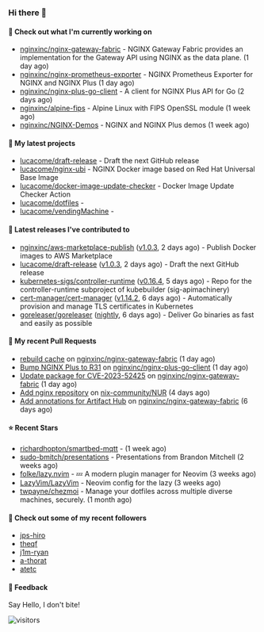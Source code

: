 ### Hi there 👋

#### 👷 Check out what I'm currently working on

- [nginxinc/nginx-gateway-fabric](https://github.com/nginxinc/nginx-gateway-fabric) - NGINX Gateway Fabric provides an implementation for the Gateway API using NGINX as the data plane. (1 day ago)
- [nginxinc/nginx-prometheus-exporter](https://github.com/nginxinc/nginx-prometheus-exporter) - NGINX Prometheus Exporter for NGINX and NGINX Plus (1 day ago)
- [nginxinc/nginx-plus-go-client](https://github.com/nginxinc/nginx-plus-go-client) - A client for NGINX Plus API for Go (2 days ago)
- [nginxinc/alpine-fips](https://github.com/nginxinc/alpine-fips) - Alpine Linux with FIPS OpenSSL module (1 week ago)
- [nginxinc/NGINX-Demos](https://github.com/nginxinc/NGINX-Demos) - NGINX and NGINX Plus demos (1 week ago)

#### 🌱 My latest projects

- [lucacome/draft-release](https://github.com/lucacome/draft-release) - Draft the next GitHub release
- [lucacome/nginx-ubi](https://github.com/lucacome/nginx-ubi) - NGINX Docker image based on Red Hat Universal Base Image
- [lucacome/docker-image-update-checker](https://github.com/lucacome/docker-image-update-checker) - Docker Image Update Checker Action
- [lucacome/dotfiles](https://github.com/lucacome/dotfiles) - 
- [lucacome/vendingMachine](https://github.com/lucacome/vendingMachine) - 

#### 🔭 Latest releases I've contributed to

- [nginxinc/aws-marketplace-publish](https://github.com/nginxinc/aws-marketplace-publish) ([v1.0.3](https://github.com/nginxinc/aws-marketplace-publish/releases/tag/v1.0.3), 2 days ago) - Publish Docker images to AWS Marketplace
- [lucacome/draft-release](https://github.com/lucacome/draft-release) ([v1.0.3](https://github.com/lucacome/draft-release/releases/tag/v1.0.3), 2 days ago) - Draft the next GitHub release
- [kubernetes-sigs/controller-runtime](https://github.com/kubernetes-sigs/controller-runtime) ([v0.16.4](https://github.com/kubernetes-sigs/controller-runtime/releases/tag/v0.16.4), 5 days ago) - Repo for the controller-runtime subproject of kubebuilder (sig-apimachinery)
- [cert-manager/cert-manager](https://github.com/cert-manager/cert-manager) ([v1.14.2](https://github.com/cert-manager/cert-manager/releases/tag/v1.14.2), 6 days ago) - Automatically provision and manage TLS certificates in Kubernetes
- [goreleaser/goreleaser](https://github.com/goreleaser/goreleaser) ([nightly](https://github.com/goreleaser/goreleaser/releases/tag/nightly), 6 days ago) - Deliver Go binaries as fast and easily as possible

#### 🔨 My recent Pull Requests

- [rebuild cache](https://github.com/nginxinc/nginx-gateway-fabric/pull/1572) on [nginxinc/nginx-gateway-fabric](https://github.com/nginxinc/nginx-gateway-fabric) (1 day ago)
- [Bump NGINX Plus to R31](https://github.com/nginxinc/nginx-plus-go-client/pull/228) on [nginxinc/nginx-plus-go-client](https://github.com/nginxinc/nginx-plus-go-client) (1 day ago)
- [Update package for CVE-2023-52425](https://github.com/nginxinc/nginx-gateway-fabric/pull/1569) on [nginxinc/nginx-gateway-fabric](https://github.com/nginxinc/nginx-gateway-fabric) (1 day ago)
- [Add nginx repository](https://github.com/nix-community/NUR/pull/660) on [nix-community/NUR](https://github.com/nix-community/NUR) (4 days ago)
- [Add annotations for Artifact Hub](https://github.com/nginxinc/nginx-gateway-fabric/pull/1554) on [nginxinc/nginx-gateway-fabric](https://github.com/nginxinc/nginx-gateway-fabric) (6 days ago)

#### ⭐ Recent Stars

- [richardhopton/smartbed-mqtt](https://github.com/richardhopton/smartbed-mqtt) -  (1 week ago)
- [sudo-bmitch/presentations](https://github.com/sudo-bmitch/presentations) - Presentations from Brandon Mitchell (2 weeks ago)
- [folke/lazy.nvim](https://github.com/folke/lazy.nvim) - 💤 A modern plugin manager for Neovim (3 weeks ago)
- [LazyVim/LazyVim](https://github.com/LazyVim/LazyVim) - Neovim config for the lazy (3 weeks ago)
- [twpayne/chezmoi](https://github.com/twpayne/chezmoi) - Manage your dotfiles across multiple diverse machines, securely. (1 month ago)

#### 👯 Check out some of my recent followers

- [jps-hiro](https://github.com/jps-hiro)
- [theqf](https://github.com/theqf)
- [j1m-ryan](https://github.com/j1m-ryan)
- [a-thorat](https://github.com/a-thorat)
- [atetc](https://github.com/atetc)

#### 💬 Feedback

Say Hello, I don't bite!

![visitors](https://visitor-badge.laobi.icu/badge?page_id=lucacome.visitor-badge)
#
